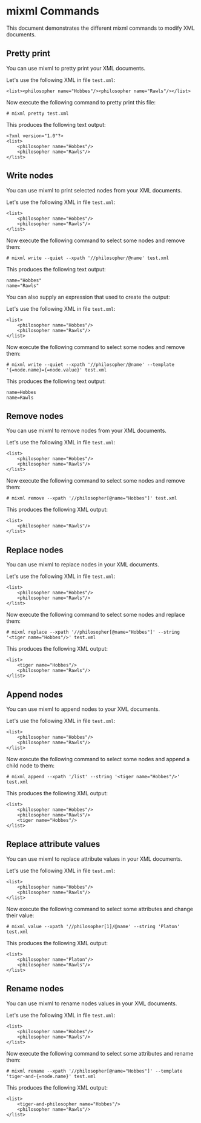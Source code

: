 # mixml Commands

This document demonstrates the different mixml commands to modify XML documents.

## Pretty print

You can use mixml to pretty print your XML documents.

Let's use the following XML in file `test.xml`:

    <list><philosopher name="Hobbes"/><philosopher name="Rawls"/></list>

Now execute the following command to pretty print this file:

    # mixml pretty test.xml

This produces the following text output:

    <?xml version="1.0"?>
    <list>
        <philosopher name="Hobbes"/>
        <philosopher name="Rawls"/>
    </list>

## Write nodes

You can use mixml to print selected nodes from your XML documents.

Let's use the following XML in file `test.xml`:

    <list>
        <philosopher name="Hobbes"/>
        <philosopher name="Rawls"/>
    </list>

Now execute the following command to select some nodes and remove them:

    # mixml write --quiet --xpath '//philosopher/@name' test.xml

This produces the following text output:

    name="Hobbes"
    name="Rawls"

You can also supply an expression that used to create the output:

Let's use the following XML in file `test.xml`:

    <list>
        <philosopher name="Hobbes"/>
        <philosopher name="Rawls"/>
    </list>

Now execute the following command to select some nodes and remove them:

    # mixml write --quiet --xpath '//philosopher/@name' --template '{=node.name}={=node.value}' test.xml

This produces the following text output:

    name=Hobbes
    name=Rawls

## Remove nodes

You can use mixml to remove nodes from your XML documents.

Let's use the following XML in file `test.xml`:

    <list>
        <philosopher name="Hobbes"/>
        <philosopher name="Rawls"/>
    </list>

Now execute the following command to select some nodes and remove them:

    # mixml remove --xpath '//philosopher[@name="Hobbes"]' test.xml

This produces the following XML output:

    <list>
        <philosopher name="Rawls"/>
    </list>

## Replace nodes

You can use mixml to replace nodes in your XML documents.

Let's use the following XML in file `test.xml`:

    <list>
        <philosopher name="Hobbes"/>
        <philosopher name="Rawls"/>
    </list>

Now execute the following command to select some nodes and replace them:

    # mixml replace --xpath '//philosopher[@name="Hobbes"]' --string '<tiger name="Hobbes"/>' test.xml

This produces the following XML output:

    <list>
        <tiger name="Hobbes"/>
        <philosopher name="Rawls"/>
    </list>

## Append nodes

You can use mixml to append nodes to your XML documents.

Let's use the following XML in file `test.xml`:

    <list>
        <philosopher name="Hobbes"/>
        <philosopher name="Rawls"/>
    </list>

Now execute the following command to select some nodes and append a child node to them:

    # mixml append --xpath '/list' --string '<tiger name="Hobbes"/>' test.xml

This produces the following XML output:

    <list>
        <philosopher name="Hobbes"/>
        <philosopher name="Rawls"/>
        <tiger name="Hobbes"/>
    </list>

## Replace attribute values

You can use mixml to replace attribute values in your XML documents.

Let's use the following XML in file `test.xml`:

    <list>
        <philosopher name="Hobbes"/>
        <philosopher name="Rawls"/>
    </list>

Now execute the following command to select some attributes and change their value:

    # mixml value --xpath '//philosopher[1]/@name' --string 'Platon' test.xml

This produces the following XML output:

    <list>
        <philosopher name="Platon"/>
        <philosopher name="Rawls"/>
    </list>

## Rename nodes

You can use mixml to rename nodes values in your XML documents.

Let's use the following XML in file `test.xml`:

    <list>
        <philosopher name="Hobbes"/>
        <philosopher name="Rawls"/>
    </list>

Now execute the following command to select some attributes and rename them:

    # mixml rename --xpath '//philosopher[@name="Hobbes"]' --template 'tiger-and-{=node.name}' test.xml

This produces the following XML output:

    <list>
        <tiger-and-philosopher name="Hobbes"/>
        <philosopher name="Rawls"/>
    </list>
